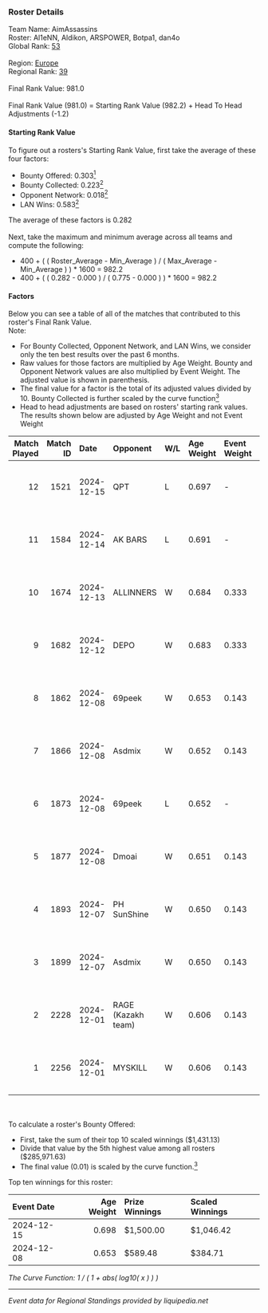 ### Roster Details<br />
Team Name: AimAssassins<br />
Roster: Al1eNN, Aldikon, ARSPOWER, Botpa1, dan4o<br />
Global Rank: [53](../../standings_global_2025_02_28.md)<br />
<br />
Region: [Europe]( ../../standings_europe_2025_02_28.md)<br />
Regional Rank: [39]( ../../standings_europe_2025_02_28.md)<br />
<br />
Final Rank Value:  981.0<br />
<br />
Final Rank Value (981.0) = Starting Rank Value (982.2) + Head To Head Adjustments (-1.2)<br />

#### Starting Rank Value<br />
To figure out a rosters's Starting Rank Value, first take the average of these four factors:<br />
- Bounty Offered: 0.303[<sup>1</sup>](#table2)
- Bounty Collected: 0.223[<sup>2</sup>](#table1)
- Opponent Network: 0.018[<sup>2</sup>](#table1)
- LAN Wins: 0.583[<sup>2</sup>](#table1)

The average of these factors is 0.282<br />
<br />
Next, take the maximum and minimum average across all teams and compute the following:<br />
- 400 + ( ( Roster_Average - Min_Average ) / ( Max_Average - Min_Average ) ) * 1600 = 982.2
- 400 + ( ( 0.282 - 0.000 ) / ( 0.775 - 0.000 ) ) * 1600 = 982.2


#### Factors<br />
Below you can see a table of all of the matches that contributed to this roster's Final Rank Value.<br />
Note:<br />

- For Bounty Collected, Opponent Network, and LAN Wins, we consider only the ten best results over the past 6 months.
- Raw values for those factors are multiplied by Age Weight. Bounty and Opponent Network values are also multiplied by Event Weight. The adjusted value is shown in parenthesis.
- The final value for a factor is the total of its adjusted values divided by 10. Bounty Collected is further scaled by the curve function[<sup>3</sup>](#curveFunction)
- Head to head adjustments are based on rosters' starting rank values. The results shown below are adjusted by Age Weight and not Event Weight
<span id="table1"></span><br />


| Match Played | Match ID | Date       | Opponent           | W/L | Age Weight | Event Weight | Bounty Collected | Opponent Network | LAN Wins  | H2H Adj. | Roster                                     |
| -: | -: | :- | :- | :- | :- | :- | :- | :- | :- | -: | :- |
|           12 |     1521 | 2024-12-15 | QPT                | L   | 0.697      | -            | -                | -                | -         |    -5.76 | Al1eNN, Aldikon, ARSPOWER, Botpa1, dan4o   |
|           11 |     1584 | 2024-12-14 | AK BARS            | L   | 0.691      | -            | -                | -                | -         |   -13.78 | Al1eNN, Aldikon, ARSPOWER, Botpa1, dan4o   |
|           10 |     1674 | 2024-12-13 | ALLINNERS          | W   | 0.684      | 0.333        | 0.003 (0.001)    | 0.162 (0.037)    | 1 (0.684) |     4.51 | Al1eNN, Aldikon, ARSPOWER, Botpa1, dan4o   |
|            9 |     1682 | 2024-12-12 | DEPO               | W   | 0.683      | 0.333        | 0.007 (0.002)    | 0.322 (0.073)    | 1 (0.683) |     5.86 | Al1eNN, Aldikon, ARSPOWER, Botpa1, dan4o   |
|            8 |     1862 | 2024-12-08 | 69peek             | W   | 0.653      | 0.143        | 0.001 (0.000)    | 0.130 (0.012)    | 1 (0.653) |     5.47 | Al1eNN, Aldikon, bluewat3r, Botpa1, proksa |
|            7 |     1866 | 2024-12-08 | Asdmix             | W   | 0.652      | 0.143        | 0.000 (0.000)    | 0.097 (0.009)    | 1 (0.652) |     2.74 | Al1eNN, Aldikon, bluewat3r, Botpa1, proksa |
|            6 |     1873 | 2024-12-08 | 69peek             | L   | 0.652      | -            | -                | -                | -         |   -15.38 | Al1eNN, Aldikon, bluewat3r, Botpa1, proksa |
|            5 |     1877 | 2024-12-08 | Dmoai              | W   | 0.651      | 0.143        | 0.000 (0.000)    | 0.097 (0.009)    | 1 (0.651) |     1.41 | Al1eNN, Aldikon, bluewat3r, Botpa1, proksa |
|            4 |     1893 | 2024-12-07 | PH SunShine        | W   | 0.650      | 0.143        | 0.000 (0.000)    | 0.065 (0.006)    | 1 (0.650) |     1.86 | Al1eNN, Aldikon, bluewat3r, Botpa1, proksa |
|            3 |     1899 | 2024-12-07 | Asdmix             | W   | 0.650      | 0.143        | 0.000 (0.000)    | 0.097 (0.009)    | 1 (0.650) |     2.48 | Al1eNN, Aldikon, bluewat3r, Botpa1, proksa |
|            2 |     2228 | 2024-12-01 | RAGE (Kazakh team) | W   | 0.606      | 0.143        | 0.006 (0.001)    | 0.196 (0.017)    | 0 (0.000) |     5.94 | Al1eNN, Aldikon, ARSPOWER, Botpa1, dan4o   |
|            1 |     2256 | 2024-12-01 | MYSKILL            | W   | 0.606      | 0.143        | 0.003 (0.000)    | 0.140 (0.012)    | 0 (0.000) |     3.41 | Al1eNN, Aldikon, ARSPOWER, Botpa1, dan4o   |

<br />
<span id="table2"></span><br />
To calculate a roster's Bounty Offered:<br />

- First, take the sum of their top 10 scaled winnings ($1,431.13)
- Divide that value by the 5th highest value among all rosters ($285,971.63)
- The final value (0.01) is scaled by the curve function.[<sup>3</sup>](#curveFunction)

Top ten winnings for this roster:<br />

| Event Date | Age Weight | Prize Winnings | Scaled Winnings |
| :- | -: | :- | :- |
| 2024-12-15 |      0.698 | $1,500.00      | $1,046.42       |
| 2024-12-08 |      0.653 | $589.48        | $384.71         |


<span id="curveFunction"></span>_The Curve Function: 1 / ( 1 + abs( log10( x ) ) )_<br />

---
_Event data for Regional Standings provided by liquipedia.net_<br />
